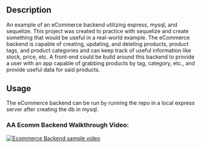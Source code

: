 # <AA-ECOMM-BACKEND>

## Description

An example of an eCommerce backend utilizing express, mysql, and sequelize. This project was created to practice with sequelize and create something that would be useful in a real-world example. The eCommerce backend is capable of creating, updating, and deleting products, product tags, and product categories and can keep track of useful information like stock, price, etc. A front-end could be build around this backend to provide a user with an app capable of grabbing products by tag, category, etc., and provide useful data for said products.

## Usage

The eCommerce backend can be run by running the repo in a local express server after creating the db in mysql.

### AA Ecomm Backend Walkthrough Video:
[![Ecommerce Backend sample video](https://images2.imgbox.com/57/fb/cHyupb6D_o.png)](https://drive.google.com/file/d/1yrvAfdMNl4UgUYJr5XNU4H0e0o6xelCf/view?usp=drive_link)